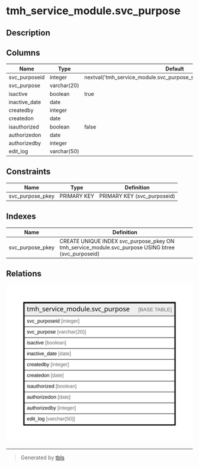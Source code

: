 # tmh_service_module.svc_purpose

## Description

## Columns

| Name | Type | Default | Nullable | Children | Parents | Comment |
| ---- | ---- | ------- | -------- | -------- | ------- | ------- |
| svc_purposeid | integer | nextval('tmh_service_module.svc_purpose_svc_purposeid_seq'::regclass) | false |  |  |  |
| svc_purpose | varchar(20) |  | true |  |  |  |
| isactive | boolean | true | true |  |  |  |
| inactive_date | date |  | true |  |  |  |
| createdby | integer |  | true |  |  |  |
| createdon | date |  | true |  |  |  |
| isauthorized | boolean | false | true |  |  |  |
| authorizedon | date |  | true |  |  |  |
| authorizedby | integer |  | true |  |  |  |
| edit_log | varchar(50) |  | true |  |  |  |

## Constraints

| Name | Type | Definition |
| ---- | ---- | ---------- |
| svc_purpose_pkey | PRIMARY KEY | PRIMARY KEY (svc_purposeid) |

## Indexes

| Name | Definition |
| ---- | ---------- |
| svc_purpose_pkey | CREATE UNIQUE INDEX svc_purpose_pkey ON tmh_service_module.svc_purpose USING btree (svc_purposeid) |

## Relations

![er](tmh_service_module.svc_purpose.svg)

---

> Generated by [tbls](https://github.com/k1LoW/tbls)
